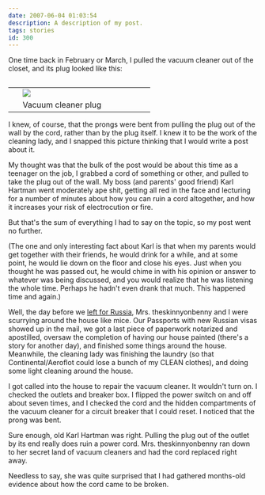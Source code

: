 ```yaml
---
date: 2007-06-04 01:03:54
description: A description of my post.
tags: stories
id: 300
---
```

One time back in February or March, I pulled the vacuum cleaner out of the closet, and its plug looked like this:

<table cellpadding="2" align="right"><tr><td width="5" rowspan="2"><spacer type="block" width="5" height="1"></td><td width="250" ><img src="/img/plug.jpg"></td></tr><tr><td class="caption" width="250">Vacuum cleaner plug</td></tr></table>

I knew, of course, that the prongs were bent from pulling the plug out of the wall by the cord, rather than by the plug itself.  I knew it to be the work of the cleaning lady, and I snapped this picture thinking that I would write a post about it.
<!--more-->
My thought was that the bulk of the post would be about this time as a teenager on the job, I grabbed a cord of something or other, and pulled to take the plug out of the wall.  My boss (and parents' good friend) Karl Hartman went moderately ape shit, getting all red in the face and lecturing for a number of minutes about how you can ruin a cord altogether, and how it increases your risk of electrocution or fire.

But that's the sum of everything I had to say on the topic, so my post went no further.

(The one and only interesting fact about Karl is that when my parents would get together with their friends, he would drink for a while, and at some point, he would lie down on the floor and close his eyes.  Just when you thought he was passed out, he would chime in with his opinion or answer to whatever was being discussed, and you would realize that he was listening the whole time.  Perhaps he hadn't even drank that much.  This happened time and again.)

Well, the day before we <a href="/adop/">left for Russia</a>, Mrs. theskinnyonbenny and I were scurrying around the house like mice.  Our Passports with new Russian visas showed up in the mail, we got a last piece of paperwork notarized and apostilled, oversaw the completion of having our house painted (there's a story for another day), and finished some things around the house.  Meanwhile, the cleaning lady was finishing the laundry (so that Continental/Aeroflot could lose a bunch of my CLEAN clothes), and doing some light cleaning around the house.

I got called into the house to repair the vacuum cleaner.  It wouldn't turn on.  I checked the outlets and breaker box.  I flipped the power switch on and off about seven times, and I checked the cord and the hidden compartments of the vacuum cleaner for a circuit breaker that I could reset.  I noticed that the prong was bent.

Sure enough, old Karl Hartman was right.  Pulling the plug out of the outlet by its end really does ruin a power cord.  Mrs. theskinnyonbenny ran down to her secret land of vacuum cleaners and had the cord replaced right away.

Needless to say, she was quite surprised that I had gathered months-old evidence about how the cord came to be broken.